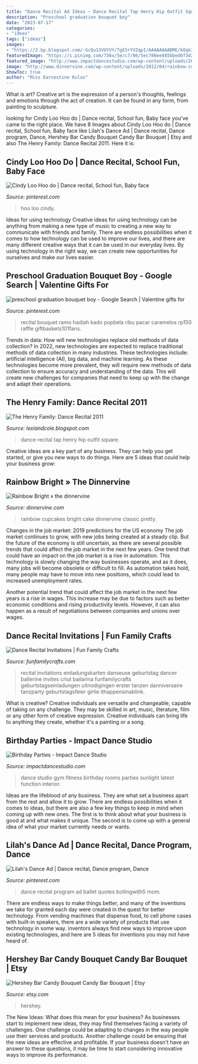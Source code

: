 ```yaml
---
title: "Dance Recital Ad Ideas ~ Dance Recital Tap Henry Hip Outfit Square"
description: "Preschool graduation bouquet boy"
date: "2023-07-17"
categories:
- "ideas"
tags: ["ideas"]
images:
- "https://2.bp.blogspot.com/-GcQu13VUYVY/TgE5rYVZqpI/AAAAAAAABME/kOqk3wnsJuY/s1600/052011%2B282.jpg"
featuredImage: "https://i.pinimg.com/736x/5e/c7/86/5ec786ee845bbed6f3d2514ced24bf01.jpg"
featured_image: "http://www.impactdancestudio.com/wp-content/uploads/2012/04/studio1_large.jpg"
image: "http://www.dinnervine.com/wp-content/uploads/2012/04/rainbow-cupcakes-117.jpg"
ShowToc: true
author: "Miss Earnestine Kulas"
---
```



What is art?
Creative art is the expression of a person's thoughts, feelings and emotions through the act of creation. It can be found in any form, from painting to sculpture.

	

		
looking for Cindy Loo Hoo do | Dance recital, School fun, Baby face you've came to the right place. We have 8 Images about Cindy Loo Hoo do | Dance recital, School fun, Baby face like Lilah&#039;s Dance Ad | Dance recital, Dance program, Dance, Hershey Bar Candy Bouquet Candy Bar Bouquet | Etsy and also The Henry Family: Dance Recital 2011. Here it is:
		
    
## Cindy Loo Hoo Do | Dance Recital, School Fun, Baby Face

<img loading=lazy src="https://i.pinimg.com/736x/62/3a/f6/623af69194dd8f01543b313ac37d4196--school-fun-grinch.jpg" onerror="this.onerror=null;this.src='https://tse4.mm.bing.net/th?id=OIP.Gs9xR5jP3bbpfyGC3TUskwHaJ4&amp;pid=15.1';" alt="Cindy Loo Hoo do | Dance recital, School fun, Baby face">

_Source: pinterest.com_

>hoo loo cindy. 

	

Ideas for using technology
Creative ideas for using technology can be anything from making a new type of music to creating a new way to communicate with friends and family. There are endless possibilities when it comes to how technology can be used to improve our lives, and there are many different creative ways that it can be used in our everyday lives. By using technology in the right way, we can create new opportunities for ourselves and make our lives easier.

    
## Preschool Graduation Bouquet Boy - Google Search | Valentine Gifts For

<img loading=lazy src="https://i.pinimg.com/736x/5e/c7/86/5ec786ee845bbed6f3d2514ced24bf01.jpg" onerror="this.onerror=null;this.src='https://tse1.mm.bing.net/th?id=OIP.VDlMko-48GDNyQhhTXjGggHaJ3&amp;pid=15.1';" alt="preschool graduation bouquet boy - Google Search | Valentine gifts for">

_Source: pinterest.com_

>recital bouquet ramo hadiah kado popbela ribu pacar caramelos rp150 raffle giftbaskets101fans. 

	

Trends in data: How will new technologies replace old methods of data collection?
In 2022, new technologies are expected to replace traditional methods of data collection in many industries. These technologies include: artificial intelligence (AI), big data, and machine learning. As these technologies become more prevalent, they will require new methods of data collection to ensure accuracy and understanding of the data. This will create new challenges for companies that need to keep up with the change and adapt their operations.

    
## The Henry Family: Dance Recital 2011

<img loading=lazy src="https://2.bp.blogspot.com/-GcQu13VUYVY/TgE5rYVZqpI/AAAAAAAABME/kOqk3wnsJuY/s1600/052011%2B282.jpg" onerror="this.onerror=null;this.src='https://tse2.mm.bing.net/th?id=OIP.XmG4pr-XwrHSDxoHmRisAQHaLJ&amp;pid=15.1';" alt="The Henry Family: Dance Recital 2011">

_Source: lexiandcole.blogspot.com_

>dance recital tap henry hip outfit square. 

	

Creative ideas are a key part of any business. They can help you get started, or give you new ways to do things. Here are 5 ideas that could help your business grow:

    
## Rainbow Bright » The Dinnervine

<img loading=lazy src="http://www.dinnervine.com/wp-content/uploads/2012/04/rainbow-cupcakes-117.jpg" onerror="this.onerror=null;this.src='https://tse3.mm.bing.net/th?id=OIP.mENwgeeMEBRDdq9qFCUPDQHaLL&amp;pid=15.1';" alt="Rainbow Bright » the dinnervine">

_Source: dinnervine.com_

>rainbow cupcakes bright cake dinnervine classic pretty. 

	

Changes in the job market: 2019 predictions for the US economy
The job market continues to grow, with new jobs being created at a steady clip. But the future of the economy is still uncertain, as there are several possible trends that could affect the job market in the next few years. 
One trend that could have an impact on the job market is a rise in automation. This technology is slowly changing the way businesses operate, and as it does, many jobs will become obsolete or difficult to fill. As automation takes hold, many people may have to move into new positions, which could lead to increased unemployment rates. 

Another potential trend that could affect the job market in the next few years is a rise in wages. This increase may be due to factors such as better economic conditions and rising productivity levels. However, it can also happen as a result of negotiations between companies and unions over wages.

    
## Dance Recital Invitations | Fun Family Crafts

<img loading=lazy src="https://funfamilycrafts.com/wp-content/uploads/2012/07/dance1.jpg" onerror="this.onerror=null;this.src='https://tse1.mm.bing.net/th?id=OIP.nXcEAoeHqOWECp6dAuat2AHaKf&amp;pid=15.1';" alt="Dance Recital Invitations | Fun Family Crafts">

_Source: funfamilycrafts.com_

>recital invitations einladungskarten danseuse geburtstag dancer ballerine invites criut bailarina funfamilycrafts geburtstagseinladungen uitnodigingen erster tanzen danniversaire tanzparty geburtstagsfeier girlie ithappensinablink. 

	

What is creative?
Creative individuals are versatile and changeable, capable of taking on any challenge. They may be skilled in art, music, literature, film or any other form of creative expression. Creative individuals can bring life to anything they create, whether it's a painting or a song.

    
## Birthday Parties - Impact Dance Studio

<img loading=lazy src="http://www.impactdancestudio.com/wp-content/uploads/2012/04/studio1_large.jpg" onerror="this.onerror=null;this.src='https://tse4.mm.bing.net/th?id=OIP.pzXSyO9-u18Dyx2QG6FBfgHaE6&amp;pid=15.1';" alt="Birthday Parties - Impact Dance Studio">

_Source: impactdancestudio.com_

>dance studio gym fitness birthday rooms parties sunlight latest function interior. 

	

Ideas are the lifeblood of any business. They are what set a business apart from the rest and allow it to grow. There are endless possibilities when it comes to ideas, but there are also a few key things to keep in mind when coming up with new ones. The first is to think about what your business is good at and what makes it unique. The second is to come up with a general idea of what your market currently needs or wants.

    
## Lilah&#039;s Dance Ad | Dance Recital, Dance Program, Dance

<img loading=lazy src="https://i.pinimg.com/originals/b7/df/1e/b7df1e0c95340cde0b2a0a52f2e2e2fb.jpg" onerror="this.onerror=null;this.src='https://tse2.mm.bing.net/th?id=OIP.UBkrul_g61nKTivkDZcLawHaLH&amp;pid=15.1';" alt="Lilah&#039;s Dance Ad | Dance recital, Dance program, Dance">

_Source: pinterest.com_

>dance recital program ad ballet quotes bollingwith5 mom. 

	

There are endless ways to make things better, and many of the inventions we take for granted each day were created in the quest for better technology. From vending machines that dispense food, to cell phone cases with built-in speakers, there are a wide variety of products that use technology in some way. inventors always find new ways to improve upon existing technologies, and here are 5 ideas for inventions you may not have heard of.

    
## Hershey Bar Candy Bouquet Candy Bar Bouquet | Etsy

<img loading=lazy src="https://i.etsystatic.com/5464224/r/il/56a51a/1950070601/il_794xN.1950070601_j534.jpg" onerror="this.onerror=null;this.src='https://tse1.mm.bing.net/th?id=OIP.nA40nfaXNcJ75QyacLn0ugHaLg&amp;pid=15.1';" alt="Hershey Bar Candy Bouquet Candy Bar Bouquet | Etsy">

_Source: etsy.com_

>hershey. 

	

The New Ideas: What does this mean for your business?
As businesses start to implement new ideas, they may find themselves facing a variety of challenges. One challenge could be adapting to changes in the way people use their services and products. Another challenge could be ensuring that the new ideas are effective and profitable. If your business doesn't have an answer to these questions, it may be time to start considering innovative ways to improve its performance.


